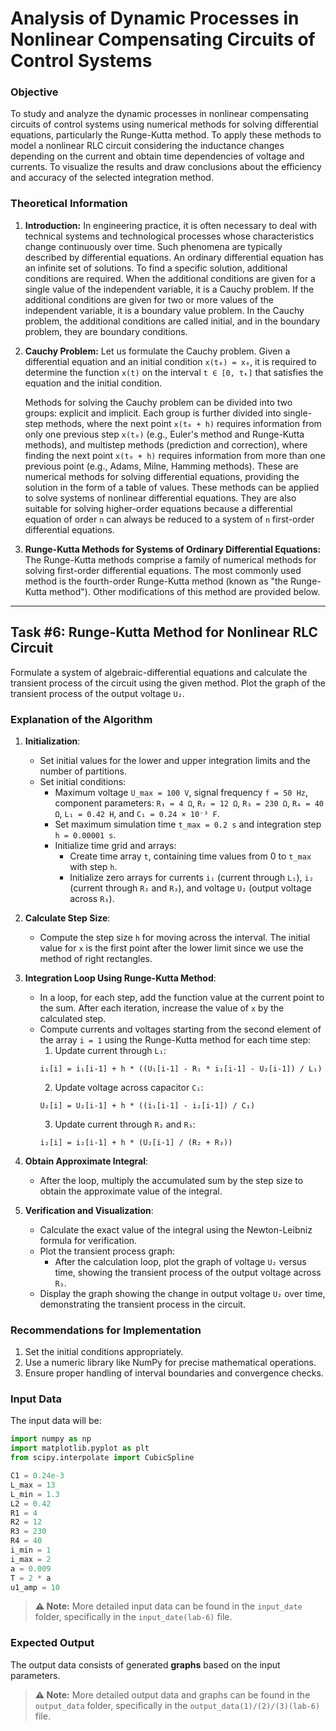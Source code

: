 # Analysis of Dynamic Processes in Nonlinear Compensating Circuits of Control Systems

### Objective
To study and analyze the dynamic processes in nonlinear compensating circuits of control systems using numerical methods for solving differential equations, particularly the Runge-Kutta method. To apply these methods to model a nonlinear RLC circuit considering the inductance changes depending on the current and obtain time dependencies of voltage and currents. To visualize the results and draw conclusions about the efficiency and accuracy of the selected integration method.

### Theoretical Information

1. **Introduction:**
In engineering practice, it is often necessary to deal with technical systems and technological processes whose characteristics change continuously over time. Such phenomena are typically described by differential equations. An ordinary differential equation has an infinite set of solutions. To find a specific solution, additional conditions are required. When the additional conditions are given for a single value of the independent variable, it is a Cauchy problem. If the additional conditions are given for two or more values of the independent variable, it is a boundary value problem. In the Cauchy problem, the additional conditions are called initial, and in the boundary problem, they are boundary conditions.

2. **Cauchy Problem:**
Let us formulate the Cauchy problem. Given a differential equation and an initial condition ```x(t₀) = x₀```, it is required to determine the function ```x(t)``` on the interval ```t ∈ [0, tₖ]``` that satisfies the equation and the initial condition.

    Methods for solving the Cauchy problem can be divided into two groups: explicit and implicit. Each group is further divided into single-step methods, where the next point ```x(t₀ + h)``` requires information from only one previous step ```x(t₀)``` (e.g., Euler's method and Runge-Kutta methods), and multistep methods (prediction and correction), where finding the next point ```x(t₀ + h)``` requires information from more than one previous point (e.g., Adams, Milne, Hamming methods). These are numerical methods for solving differential equations, providing the solution in the form of a table of values.
    These methods can be applied to solve systems of nonlinear differential equations. They are also suitable for solving higher-order equations because a differential equation of order ```n``` can always be reduced to a system of ```n``` first-order differential equations.

3. **Runge-Kutta Methods for Systems of Ordinary Differential Equations:**
The Runge-Kutta methods comprise a family of numerical methods for solving first-order differential equations. The most commonly used method is the fourth-order Runge-Kutta method (known as "the Runge-Kutta method"). Other modifications of this method are provided below.

---

## Task #6: Runge-Kutta Method for Nonlinear RLC Circuit

Formulate a system of algebraic-differential equations and calculate the transient process of the circuit using the given method. Plot the graph of the transient process of the output voltage ```U₂```.

### Explanation of the Algorithm

1. **Initialization**:
    - Set initial values for the lower and upper integration limits and the number of partitions.
    - Set initial conditions:
        - Maximum voltage ```U_max = 100 V```, signal frequency ```f = 50 Hz```, component parameters: ```R₁ = 4 Ω```, ```R₂ = 12 Ω```, ```R₃ = 230 Ω```, ```R₄ = 40 Ω```, ```L₁ = 0.42 H```, and ```C₁ = 0.24 × 10⁻³ F```.
        - Set maximum simulation time ```t_max = 0.2 s``` and integration step ```h = 0.00001 s```.
        - Initialize time grid and arrays:
            - Create time array ```t```, containing time values from 0 to ```t_max``` with step ```h```.
            - Initialize zero arrays for currents ```i₁``` (current through ```L₁```), ```i₂``` (current through ```R₂``` and ```R₃```), and voltage ```U₂``` (output voltage across ```R₃```).

2. **Calculate Step Size**:
    - Compute the step size ```h``` for moving across the interval. The initial value for ```x``` is the first point after the lower limit since we use the method of right rectangles.

3. **Integration Loop Using Runge-Kutta Method**:
    - In a loop, for each step, add the function value at the current point to the sum. After each iteration, increase the value of ```x``` by the calculated step.
    - Compute currents and voltages starting from the second element of the array ```i = 1``` using the Runge-Kutta method for each time step:
        1) Update current through ```L₁```:
        ``` 
        i₁[i] = i₁[i-1] + h * ((U₁[i-1] - R₁ * i₁[i-1] - U₂[i-1]) / L₁)
        ```
        2) Update voltage across capacitor ```C₁```:
        ``` 
        U₂[i] = U₂[i-1] + h * ((i₁[i-1] - i₂[i-1]) / C₁)
        ```
        3) Update current through ```R₂``` and ```R₃```:
        ``` 
        i₂[i] = i₂[i-1] + h * (U₂[i-1] / (R₂ + R₃))
        ```

4. **Obtain Approximate Integral**:
    - After the loop, multiply the accumulated sum by the step size to obtain the approximate value of the integral.

5. **Verification and Visualization**:
    - Calculate the exact value of the integral using the Newton-Leibniz formula for verification.
    - Plot the transient process graph:
        - After the calculation loop, plot the graph of voltage ```U₂``` versus time, showing the transient process of the output voltage across ```R₃```.
    - Display the graph showing the change in output voltage ```U₂``` over time, demonstrating the transient process in the circuit.


### Recommendations for Implementation
1. Set the initial conditions appropriately.
2. Use a numeric library like NumPy for precise mathematical operations.
3. Ensure proper handling of interval boundaries and convergence checks.

### Input Data
The input data will be:
```python
import numpy as np
import matplotlib.pyplot as plt
from scipy.interpolate import CubicSpline

C1 = 0.24e-3
L_max = 13
L_min = 1.3
L2 = 0.42
R1 = 4
R2 = 12
R3 = 230
R4 = 40
i_min = 1
i_max = 2
a = 0.009
T = 2 * a
u1_amp = 10
```
> **⚠️ Note:** More detailed input data can be found in the `input_date` folder, specifically in the `input_date(lab-6)` file.

### Expected Output  
The output data consists of generated **graphs** based on the input parameters.  
> **⚠️ Note:** More detailed output data and graphs can be found in the `output_data` folder, specifically in the `output_data(1)/(2)/(3)(lab-6)` file.  
